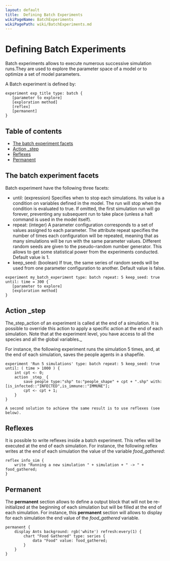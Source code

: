 ```yaml
---
layout: default
title:  Defining Batch Experiments
wikiPageName: BatchExperiments
wikiPagePath: wiki/BatchExperiments.md
---
```


[//]: # (keyword|concept_batch)
# Defining Batch Experiments

Batch experiments allows to execute numerous successive simulation runs.They are used to explore the parameter space of a model or to optimize a set of model parameters.

A Batch experiment is defined by:

```
experiment exp_title type: batch {
   [parameter to explore]
   [exploration method]
   [reflex]
   [permanent]
}
```

## Table of contents 

* [The batch experiment facets](#the-batch-experiment-facets)
* [Action _step](#action-step)
* [Reflexes](#reflexes)
* [Permanent](#permanent)



## The batch experiment facets
Batch experiment have the following three facets:
* until: (expression) Specifies when to stop each simulations. Its value is a condition on variables defined in the model. The run will stop when the condition is evaluated to true. If omitted, the first simulation run will go forever, preventing any subsequent run to take place (unless a halt command is used in the model itself).
* repeat: (integer) A parameter configuration corresponds to a set of values assigned to each parameter. The attribute repeat specifies the number of times each configuration will be repeated, meaning that as many simulations will be run with the same parameter values. Different random seeds are given to the pseudo-random number generator. This allows to get some statistical power from the experiments conducted. Default value is 1.
* keep\_seed: (boolean) If true, the same series of random seeds will be used from one parameter configuration to another. Default value is false.

```
experiment my_batch_experiment type: batch repeat: 5 keep_seed: true until: time = 300 {
   [parameter to explore]
   [exploration method]
}
```


## Action _step
The_step_action of an experiment is called at the end of a simulation. It is possible to override this action to apply a specific action at the end of each simulation. Note that at the experiment level, you have access to all the species and all the global variables._

For instance, the following experiment runs the simulation 5 times, and, at the end of each simulation, saves the people agents in a shapefile.
```
experiment 'Run 5 simulations' type: batch repeat: 5 keep_seed: true until: ( time > 1000 ) {
	int cpt <- 0;
	action _step_ {
		save people type:"shp" to:"people_shape" + cpt + ".shp" with: [is_infected::"INFECTED",is_immune::"IMMUNE"];
		cpt <- cpt + 1;
	}
}

A second solution to achieve the same result is to use reflexes (see below).
```


## Reflexes
It is possible to write reflexes inside a batch experiment. This reflex will be executed at the end of each simulation. For instance, the following reflex writes at the end of each simulation the value of the variable _food\_gathered_:

```
reflex info_sim {
	write "Running a new simulation " + simulation + " -> " + food_gathered;
}
```

[//]: # (keyword|concept_output)
[//]: # (keyword|concept_permanent)
## Permanent
The **permanent** section allows to define a output block that will not be re-initialized at the beginning of each simulation but will be filled at the end of each simulation.
For instance, this **permanent** section will allows to display for each simulation the end value of the _food\_gathered_ variable.
```
permanent {
	display Ants background: rgb('white') refresh:every(1) {
		chart "Food Gathered" type: series {
			data "Food" value: food_gathered;
		}
	}
}
```
